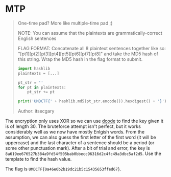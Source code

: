 # MTP

> One-time pad? More like multiple-time pad ;)
> 
> NOTE: You can assume that the plaintexts are grammatically-correct English sentences
> 
> FLAG FORMAT: Concatenate all 8 plaintext sentences together like so: "[pt1][pt2][pt3][pt4][pt5][pt6][pt7][pt8]" and take the MD5 hash of this string. Wrap the MD5 hash in the flag format to submit.
> 
> ```python
> import hashlib
> plaintexts = [...]
> 
> pt_str = ''
> for pt in plaintexts:
>     pt_str += pt
> 
> print('UMDCTF{' + hashlib.md5(pt_str.encode()).hexdigest() + '}')
> ```
> 
> Author: itsecgary

The encryption only uses XOR so we can use [dcode](https://www.dcode.fr/xor-cipher) to find the key given it is of length 30. The bruteforce attempt isn't perfect, but it works considerably well as we now have mostly Enlgish words. From the assumption, we can also guess the first letter of the first word (it will be uppercase) and the last character of a sentence should be a period (or some other punctuation mark). After a bit of trial and error, the key is `8a619ee676527b384a9fd54f505bab0bbecc96316d2c4fc49a3dbc5af2d5`. Use the template to find the hash value.

The flag is `UMDCTF{0a46e0b2b19dc21b5c15435653ffed67}`.
